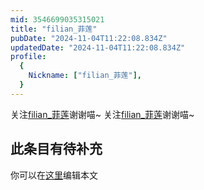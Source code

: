 ```yaml
---
mid: 3546699035315021
title: "filian_菲莲"
pubDate: "2024-11-04T11:22:08.834Z"
updatedDate: "2024-11-04T11:22:08.834Z"
profile:
  {
    Nickname: ["filian_菲莲"],
  }
---
```


关注[filian_菲莲](https://space.bilibili.com/3546699035315021)谢谢喵~ 关注[filian_菲莲](https://space.bilibili.com/3546699035315021)谢谢喵~

## 此条目有待补充
你可以在[这里](https://github.com/Yuhanawa/VTuber.ICU-Content/edit/master/v/filian_菲莲/index.md)编辑本文
